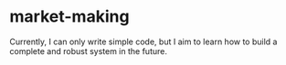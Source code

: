 # market-making
Currently, I can only write simple code, but I aim to learn how to build a complete and robust system in the future.
